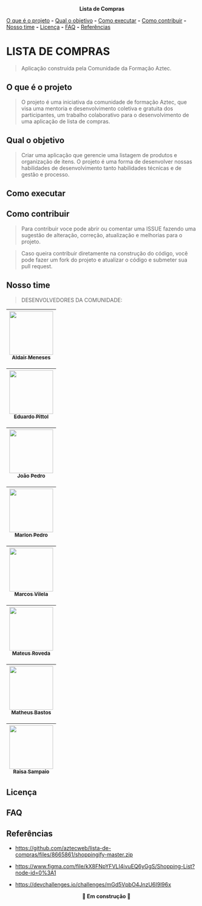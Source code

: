 

**<p align="center">Lista de Compras</p>**

 [O que é o projeto](https://github.com/RaisaSampaio/lista-de-compras/edit/1-defini%C3%A7%C3%A3o-do-readme-do-projeto/README.md#o-que-é-o-projeto) **-** [Qual o objetivo](https://github.com/RaisaSampaio/lista-de-compras/edit/1-defini%C3%A7%C3%A3o-do-readme-do-projeto/README.md#qual-o-objetivo) **-** [Como executar](https://github.com/RaisaSampaio/lista-de-compras/edit/1-defini%C3%A7%C3%A3o-do-readme-do-projeto/README.md#como-executar) **-** [Como contribuir](https://github.com/RaisaSampaio/lista-de-compras/edit/1-defini%C3%A7%C3%A3o-do-readme-do-projeto/README.md#como-contribuir) **-** [Nosso time](https://github.com/RaisaSampaio/lista-de-compras/edit/1-defini%C3%A7%C3%A3o-do-readme-do-projeto/README.md#nosso-time) **-** [Licença](https://github.com/RaisaSampaio/lista-de-compras/edit/1-defini%C3%A7%C3%A3o-do-readme-do-projeto/README.md#licença) **-** [FAQ](https://github.com/RaisaSampaio/lista-de-compras/edit/1-defini%C3%A7%C3%A3o-do-readme-do-projeto/README.md#faq) **-** [Referências](https://github.com/RaisaSampaio/lista-de-compras/edit/1-defini%C3%A7%C3%A3o-do-readme-do-projeto/README.md#referências)

# LISTA DE COMPRAS

> Aplicação construída pela Comunidade da Formação Aztec.


## O que é o projeto

> O projeto é uma iniciativa da comunidade de formação Aztec, que visa uma mentoria e desenvolvimento coletiva e gratuita dos participantes,
um trabalho colaborativo para o desenvolvimento de uma aplicação de lista de compras.


## Qual o objetivo

> Criar uma aplicação que gerencie uma listagem de produtos e organização de itens. O projeto é uma forma de desenvolver nossas
habilidades de desenvolvimento tanto habilidades técnicas e de gestão e processo.


## Como executar
> 

## Como contribuir

>Para contribuir voce pode abrir ou comentar uma ISSUE fazendo uma sugestão de alteração, correção, atualização e melhorias para o projeto.

>Caso queira contribuir diretamente na construção do código, você pode fazer um fork do projeto e atualizar o código e submeter sua pull request.

## Nosso time

> DESENVOLVEDORES DA COMUNIDADE:

[<img src="https://avatars.githubusercontent.com/u/81881279?v=4" width=115 > <br> <sub> Aldair Meneses </sub>](https://github.com/aldair-meneses) |
| :---: |

[<img src="https://avatars.githubusercontent.com/u/352790?v=4" width=115 > <br> <sub> Eduardo Pittol </sub>](https://github.com/edpittol) |
| :---: |

[<img src="https://avatars.githubusercontent.com/u/87131266?v=4" width=115 > <br> <sub> João Pedro </sub>](https://github.com/JoaoPedro-Sampaio) |
| :---: |
 
[<img src="https://avatars.githubusercontent.com/u/88408608?v=4" width=115 > <br> <sub> Marlon Pedro </sub>](https://github.com/marlonpedro) |
| :---: |

[<img src="https://avatars.githubusercontent.com/u/87045821?v=4" width=115 > <br> <sub> Marcos Vilela </sub>](https://github.com/marcosvile) |
| :---: |

[<img src="https://avatars.githubusercontent.com/u/22747307?v=4" width=115 > <br> <sub> Mateus Roveda </sub>](https://github.com/mateusrovedaa) |
| :---: |

[<img src="https://avatars.githubusercontent.com/u/6350505?v=4" width=115 > <br> <sub> Matheus Bastos </sub>](https://github.com/mblithium) |
| :---: |

[<img src="https://avatars.githubusercontent.com/u/105328695?v=4" width=115 > <br> <sub> Raisa Sampaio </sub>](https://github.com/RaisaSampaio) |
| :---: |


## Licença


## FAQ


## Referências

* https://github.com/aztecweb/lista-de-compras/files/8665861/shoppingify-master.zip

* https://www.figma.com/file/kX8FNpYFVLI4ivuEQ6yGgS/Shopping-List?node-id=0%3A1

* https://devchallenges.io/challenges/mGd5VpbO4JnzU6I9l96x

	**<p align="center">	:construction: Em construção	:construction:</p>**	
